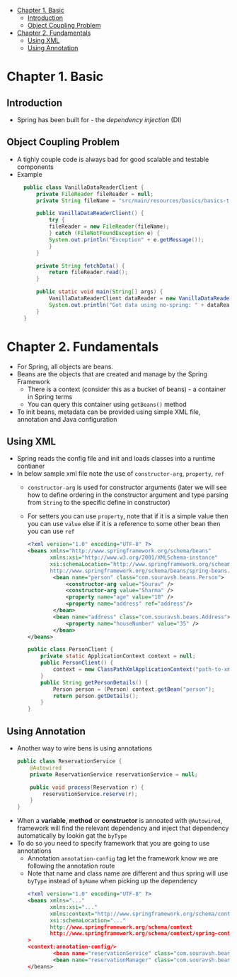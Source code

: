- [Chapter 1. Basic](#chapter-1-basic)
  - [Introduction](#introduction)
  - [Object Coupling Problem](#object-coupling-problem)
- [Chapter 2. Fundamentals](#chapter-2-fundamentals)
  - [Using XML](#using-xml)
  - [Using Annotation](#using-annotation)

# Chapter 1. Basic 
## Introduction 
- Spring has been built for - the *dependency injection* (DI)
## Object Coupling Problem 
- A tighly couple code is always bad for good scalable and testable components
- Example
  ```java
    public class VanillaDataReaderClient {
        private FileReader fileReader = null;
        private String fileName = "src/main/resources/basics/basics-trades-data.txt";

        public VanillaDataReaderClient() {
            try {
            fileReader = new FileReader(fileName);
            } catch (FileNotFoundException e) {
            System.out.println("Exception" + e.getMessage());
            }
        }

        private String fetchData() {
            return fileReader.read();
        }

        public static void main(String[] args) {
            VanillaDataReaderClient dataReader = new VanillaDataReaderClient();
            System.out.println("Got data using no-spring: " + dataReader.fetchData());
        }
    }
  ```


# Chapter 2. Fundamentals

- For Spring, all objects are beans.
- Beans are the objects that are created and manage by the Spring Framework
  - There is a context (consider this as a bucket of beans) - a container in Spring terms
  - You can query this container using `getBeans()` method
- To init beans, metadata can be provided using simple XML file, annotation and Java configuration

## Using XML
- Spring reads the config file and init and loads classes into a runtime contianer
- In below sample xml file note the use of `constructor-arg`, `property`, `ref`
  - `constructor-arg` is used for constructor arguments (later we will see how to define ordering in the constructor argument and type parsing from `String` to the specific define in constructor)
  - For setters you can use `property`, note that if it is a simple value then you can use `value` else if it is a reference to some other bean then you can use `ref`
    ```xml
    <?xml version="1.0" encoding="UTF-8" ?>
    <beans xmlns="http://www.springframework.org/schema/beans"
           xmlns:xsi="http://www.w3.org/2001/XMLSchema-instance"
           xsi:schemaLocation="http://www.springframework.org/scheam/beans
           http://www.springframework.org/schema/beans/spring-beans.xsd">
            <bean name="person" class="com.souravsh.beans.Person">
                <constructor-arg value="Sourav" />
                <constructor-arg value="Sharma" />
                <property name="age" value="10" />
                <property name="address" ref="address"/>
            </bean>
            <bean name="address" class="com.souravsh.beans.Address">
                <property name="houseNumber" value="35" />
            </bean>
    </beans>
    ```

    ```java
    public class PersonClient {
        private static ApplicationContext context = null;
        public PersonClient() {
            context = new ClassPathXmlApplicationContext("path-to-xml-conf-file.xml");
        }
        public String getPersonDetails() {
            Person person = (Person) context.getBean("person");
            return person.getDetails();
        }
    }
    ```

## Using Annotation
- Another way to wire bens is using annotations
    ```java
    public class ReservationService {
        @Autowired
        private ReservationService reservationService = null;

        public void process(Reservation r) {
            reservationService.reserve(r);
        }
    }
    ```
- When a **variable**, **method** or **constructor** is annoated with `@Autowired`, framework will find the relevant dependency and inject that dependency automatically by lookin gat the `byType`
- To do so you need to specify framework that you are going to use annotations
  - Annotation `annotation-config` tag let the framework know we are following the annotation route
  - Note that name and class name are different and thus spring will use `byType` instead of `byName` when picking up the dependency
    ```xml
    <?xml version="1.0" encoding="UTF-8" ?>
    <beans xmlns="..."
           xmlns:xsi="..."
           xmlns:context="http://www.springframework.org/schema/context"
           xsi:schemaLocation="..."
           http://www.springframework.org/schema/context
           http://www.springframework.org/schema/context/spring-context.xsd"
    >
    <context:annotation-config/>
            <bean name="reservationService" class="com.souravsh.beans.Rs"/>
            <bean name="reservationManager" class="com.souravsh.beans.Rm"/>
    </beans>
    ```
